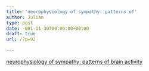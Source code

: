 ```yaml
---
title: 'neurophysiology of sympathy: patterns of'
author: Julian
type: post
date: -001-11-30T00:00:00+00:00
draft: true
url: /?p=92

---
```

[neurophysiology of sympathy: patterns of brain activity][1]

 [1]: https://straddle3.net/context/02/021210.en.html "neurophysiology of sympathy: patterns of brain activity"